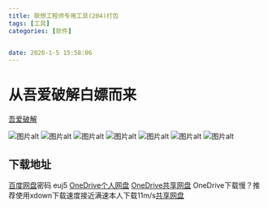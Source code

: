 ```yaml
---
title: 联想工程师专用工具(204)打包
tags: [工具]
categories: [软件]


date: 2020-1-5 15:58:06
---
```

# 从吾爱破解白嫖而来
<!--more-->
[吾爱破解](https://www.52pojie.cn/)

![图片alt](https://img.alicdn.com/imgextra/i2/2252276106/O1CN01tRmW2s1uyaxVu1Pwr_!!2252276106.png)
![图片alt](https://img.alicdn.com/imgextra/i1/2252276106/O1CN01wz8THv1uyaxZNY0Nx_!!2252276106.png)
![图片alt](https://img.alicdn.com/imgextra/i2/2252276106/O1CN017EdEqq1uyaxW4xOsB_!!2252276106.png)
![图片alt](https://img.alicdn.com/imgextra/i4/2252276106/O1CN01acw0h01uyaxaRFC0p_!!2252276106.png)
![图片alt](https://img.alicdn.com/imgextra/i4/2252276106/O1CN01VjdGpu1uyaxWO5CsH_!!2252276106.png)
![图片alt](https://img.alicdn.com/imgextra/i4/2252276106/O1CN01x1hxn21uyaxXHYi7u_!!2252276106.png)
![图片alt](https://img.alicdn.com/imgextra/i4/2252276106/O1CN018a172v1uyaxVu0c5R_!!2252276106.png)
## 下载地址
[百度网盘](https://pan.baidu.com/s/1WxHU8U-6c7GorjUrfNKR8A)密码 euj5
[OneDrive个人网盘](https://service-dee4s6yo-1255812932.ap-hongkong.apigateway.myqcloud.com/release/OneDrive/%E7%B3%BB%E7%BB%9F%E4%B8%93%E7%94%A8/windows%E7%B3%BB%E7%BB%9F%E5%90%84%E7%A7%8D%E5%B7%A5%E5%85%B7/%E8%81%94%E6%83%B3%E5%B7%A5%E7%A8%8B%E5%B8%88%E4%B8%93%E7%94%A8%E5%B7%A5%E5%85%B7/)
[OneDrive共享网盘](https://service-3ei1cfty-1300482735.ap-hongkong.apigateway.myqcloud.com/release/onedrive1/%E8%BD%BB%E5%B0%98%E5%85%B1%E4%BA%AB%E6%96%87%E4%BB%B6/%E8%81%94%E6%83%B3%E5%B7%A5%E7%A8%8B%E5%B8%88%E4%B8%93%E7%94%A8%E5%B7%A5%E5%85%B7/)
OneDrive下载慢？推荐使用xdown下载速度接近满速本人下载11m/s[共享网盘](http://qcxitong.xyz/wy/1.html)
